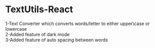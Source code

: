 # TextUtils-React
1-Text Converter which converts words/letter to either upper\case or lowercase <br />
2-Added feature of dark mode <br />
3-Added feature of auto spacing between words <br />

